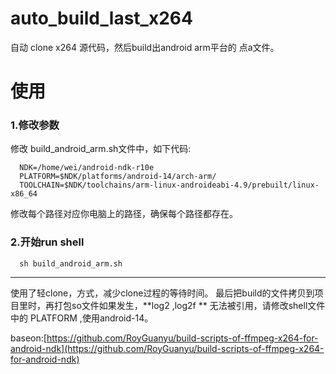 # auto_build_last_x264
自动 clone x264 源代码，然后build出android arm平台的 点a文件。

# 使用
###  1.修改参数
修改 build_android_arm.sh文件中，如下代码:
```
  NDK=/home/wei/android-ndk-r10e
  PLATFORM=$NDK/platforms/android-14/arch-arm/
  TOOLCHAIN=$NDK/toolchains/arm-linux-androideabi-4.9/prebuilt/linux-x86_64
```
修改每个路径对应你电脑上的路径，确保每个路径都存在。


### 2.开始run shell
```
  sh build_android_arm.sh
```

-------------------------
使用了轻clone，方式，减少clone过程的等待时间。
最后把build的文件拷贝到项目里时，再打包so文件如果发生，**log2 ,log2f ** 无法被引用，请修改shell文件中的 PLATFORM ,使用android-14。

baseon:[https://github.com/RoyGuanyu/build-scripts-of-ffmpeg-x264-for-android-ndk](https://github.com/RoyGuanyu/build-scripts-of-ffmpeg-x264-for-android-ndk)
